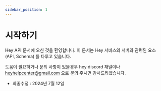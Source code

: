 ```yaml
---
sidebar_position: 1
---
```


# 시작하기

Hey API 문서에 오신 것을 환영합니다. 이 문서는 Hey 서비스의 서버와 관련된 요소 (API, Schema) 를 다루고 있습니다.

도움이 필요하거나 문의 사항이 있을경우 hey discord 채널이나 heyhelpcenter@gmail.com 으로 문의 주시면 감사드리겠습니다.

- 최종수정 : 2024년 7월 12일
